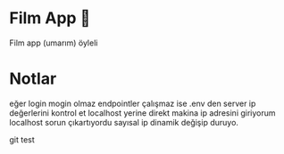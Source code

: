 # Film App 👋

Film app (umarım) öyleli

# Notlar
eğer login mogin olmaz endpointler çalışmaz ise .env den server ip değerlerini kontrol et
localhost yerine direkt makina ip adresini giriyorum localhost sorun çıkartıyordu 
sayısal ip dinamik değişip duruyo.

git test